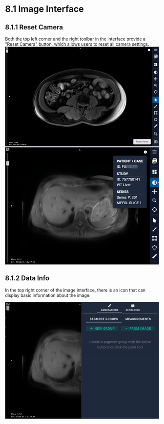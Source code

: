 # 8.1 Image Interface
## 8.1.1 Reset Camera
Both the top left corner and the right toolbar in the interface provide a "Reset Camera" button, which allows users to reset all camera settings.
![Image](../images/image_56.png)
![Image](../images/image_57.png)
## 8.1.2 Data Info
In the top right corner of the image interface, there is an icon that can display basic information about the image.

![Image](../images/image_58.png)